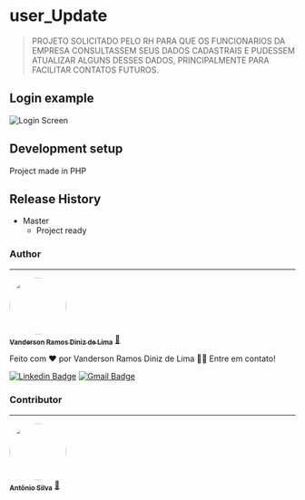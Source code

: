 # user_Update
> PROJETO SOLICITADO PELO RH PARA QUE OS FUNCIONARIOS DA EMPRESA CONSULTASSEM SEUS DADOS CADASTRAIS E PUDESSEM ATUALIZAR ALGUNS DESSES DADOS, PRINCIPALMENTE PARA FACILITAR CONTATOS FUTUROS.


## Login example

<img src="https://i.imgur.com/eTKeii7.png"
     alt="Login Screen"
     style="float: center;" />

## Development setup

Project made in PHP

## Release History

* Master
    * Project ready


### Author
---

<a href="https://github.com/vandersondiniz1">
 <img style="border-radius: 50%;" src="https://avatars0.githubusercontent.com/u/45218256?s=460&u=cf783ee90b4dbac08ac09c98cecb2bc5a6170df7&v=4" width="100px;" alt=""/>
 <br />
 <sub><b>Vanderson Ramos Diniz de Lima</b></sub></a> <a href="https://github.com/vandersondiniz1" title="Github">📄</a>


Feito com ❤️ por Vanderson Ramos Diniz de Lima 👋🏽 Entre em contato!

[![Linkedin Badge](https://img.shields.io/badge/-Vanderson-blue?style=flat-square&logo=Linkedin&logoColor=white&link=https://www.linkedin.com/in/vandersondiniz/)](https://www.linkedin.com/in/vandersondiniz/) 
[![Gmail Badge](https://img.shields.io/badge/-vandersondiniz1@gmail.com-c14438?style=flat-square&logo=Gmail&logoColor=white&link=mailto:vandersondiniz1@gmail.com)](mailto:vandersondiniz1@gmail.com)


### Contributor
---

<a href="https://tonybsilva-data.vercel.app/">
 <img style="border-radius: 50%;" src="https://avatars0.githubusercontent.com/u/54373473?s=460&u=374220a5cb34f019be55f16e3103a0e5905c0727&v=4" width="100px;" alt=""/>
 <br />
 <sub><b>Antônio Silva</b></sub></a> <a href="https://tonybsilva-data.vercel.app/" title="Portfólio">📄</a>

